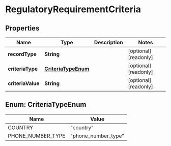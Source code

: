 

# RegulatoryRequirementCriteria


## Properties

Name | Type | Description | Notes
------------ | ------------- | ------------- | -------------
**recordType** | **String** |  |  [optional] [readonly]
**criteriaType** | [**CriteriaTypeEnum**](#CriteriaTypeEnum) |  |  [optional] [readonly]
**criteriaValue** | **String** |  |  [optional] [readonly]



## Enum: CriteriaTypeEnum

Name | Value
---- | -----
COUNTRY | &quot;country&quot;
PHONE_NUMBER_TYPE | &quot;phone_number_type&quot;



